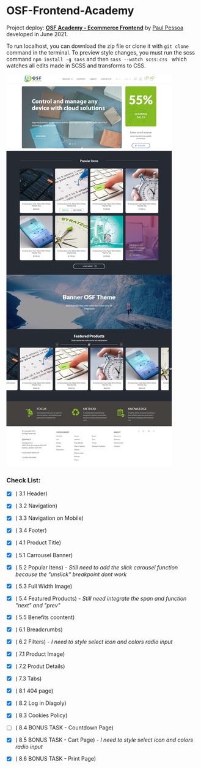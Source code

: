 # OSF-Frontend-Academy
Project deploy:
<a href="https://osf-academy.vercel.app/" target="_blank"><b>OSF Academy - Ecommerce Frontend</b></a>
by
<a href="https://www.linkedin.com/in/paulmspessoa/" target="_blank">Paul Pessoa</a> developed in June 2021.
<br>

To run localhost, you can download the zip file or clone it with <code>git clone</code> command in the terminal.
To preview style changes, you must run the scss command <code>npm install -g sass</code> and then  <code>sass --watch scss:css
 </code> which watches all edits made in SCSS and transforms to CSS.



<a href="https://osf-academy.vercel.app/index.html" target="_blank"><img src="/img/preview-osfacademy-landinpage.png" alt="Page Preview"/></a>

### Check List:

- [x] ( 3.1 Header)

- [x] ( 3.2 Navigation)

- [x] ( 3.3 Navigation on Mobile)

- [x] ( 3.4 Footer)

- [x] ( 4.1 Product Title)

- [x] ( 5.1 Carrousel Banner)

- [x] ( 5.2 Popular Itens) - <i>Still need to add the slick carousel function because the "unslick" breakpoint dont work </i>

- [x] ( 5.3 Full Width Image)

- [x] ( 5.4 Featured Products) - <i>Still need integrate the span and function "next" and "prev"</i>

- [x] ( 5.5 Benefits coontent)

- [x] ( 6.1 Breadcrumbs)

- [x] ( 6.2 Filters) - <i>I need to style select icon and colors radio input</i>

- [x] ( 7.1 Product Image)

- [x] ( 7.2 Produt Details)

- [x] ( 7.3 Tabs)

- [x] ( 8.1 404 page)

- [x] ( 8.2 Log in Diagoly)

- [x] ( 8.3 Cookies Policy)

- [ ] ( 8.4 BONUS TASK - Countdown Page)

- [x] ( 8.5 BONUS TASK - Cart Page) - <i>I need to style select icon and colors radio input</i>

- [x] ( 8.6 BONUS TASK - Print Page)
